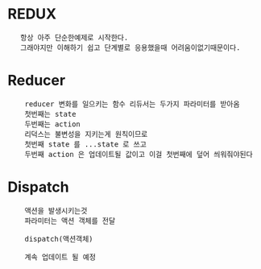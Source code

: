 # REDUX
<pre>
   항상 아주 단순한예제로 시작한다.
   그래야지만 이해하기 쉽고 단계별로 응용했을때 어려움이없기때문이다.
</pre>

# Reducer
<pre>
    reducer 변화를 일으키는 함수 리듀서는 두가지 파라미터를 받아옴
    첫번째는 state
    두번째는 action
    리덕스는 불변성을 지키는게 원칙이므로
    첫번째 state 를 ...state 로 쓰고
    두번째 action 은 업데이트될 값이고 이걸 첫번째에 덮어 씌워줘야된다
</pre>

# Dispatch
<pre>
    액션을 발생시키는것 
    파라미터는 액션 객체를 전달

    dispatch(액션객체)

    계속 업데이트 될 예정
</pre>
